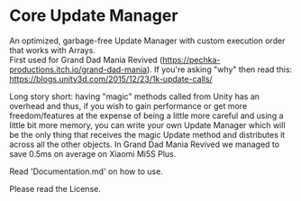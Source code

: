 # Core Update Manager

An optimized, garbage-free Update Manager with custom execution order that works with Arrays.  
First used for Grand Dad Mania Revived (https://pechka-productions.itch.io/grand-dad-mania). If you're asking "why" then read this: https://blogs.unity3d.com/2015/12/23/1k-update-calls/

Long story short: having "magic" methods called from Unity has an overhead and thus, if you wish to gain performance or get more freedom/features at the expense of being a little more careful and using a little bit more memory, you can write your own Update Manager which will be the only thing that receives the magic Update method and distributes it across all the other objects. In Grand Dad Mania Revived we managed to save 0.5ms on average on Xiaomi Mi5S Plus.

Read 'Documentation.md' on how to use.

Please read the License.
